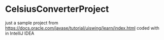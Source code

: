 # CelsiusConverterProject
just a sample project from https://docs.oracle.com/javase/tutorial/uiswing/learn/index.html coded with in IntelliJ IDEA
